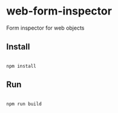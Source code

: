 # web-form-inspector
Form inspector for web objects
<h2> Install </h2>
<code>
npm install
</code>
<h2> Run </h2>
<code>
npm run build
</code>
